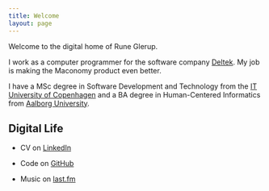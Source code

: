 ```yaml
---
title: Welcome
layout: page
---
```


Welcome to the digital home of Rune Glerup.

I work as a computer programmer for the software company [Deltek](http://www.deltek.com).
My job is making the Maconomy product even better.

I have a MSc degree in Software Development and Technology from the [IT University of
Copenhagen](http://www.itu.dk) and a BA degree in Human-Centered Informatics from [Aalborg
University](http://www.aau.dk).

Digital Life
------------

* CV on [LinkedIn](http://www.linkedin.com/in/glerup)

* Code on [GitHub](https://github.com/glerup)

* Music on [last.fm](http://www.last.fm/user/ruwne)
